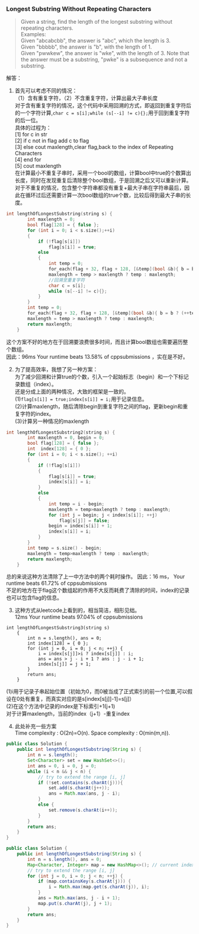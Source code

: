 
### Longest Substring Without Repeating Characters
>Given a string, find the length of the longest substring without repeating characters.     
Examples:     
Given "abcabcbb", the answer is "abc", which the length is 3.     
Given "bbbbb", the answer is "b", with the length of 1.       
Given "pwwkew", the answer is "wke", with the length of 3. Note that the answer must be a substring, "pwke" is a subsequence and not a substring.      

解答：
1. 首先可以考虑不同的情况：    
（1）含有重复字符，（2）不含重复字符，计算出最大子串长度          
对于含有重复字符的情况，这个代码中采用回溯的方式，即返回到重复字符后的一个字符计算,`char c = s[i];while (s[--i] != c){};`用于回到重复字符的后一位。       
具体的过程为：    
[1]  for c in str    
[2]  if c not in flag add c to flag    
[3]  else cout maxlength,clear flag,back to the index of Repeating Characters    
[4]  end for    
[5]  cout maxlength      
在计算最小不重复子串时，采用一个bool的数组，计算bool中true的个数算出长度，同时在发现重复后清除整个bool数组，于是回溯之后又可以重新计算。     
对于不重复的情况，包含整个字符串都没有重复+最大子串在字符串最后，因此在循环过后还需要计算一次bool数组的true个数，比较后得到最大子串的长度。     
```C++
int lengthOfLongestSubstring(string s) {
		int maxlength = 0;
		bool flag[128] = { false };
		for (int i = 0; i < s.size();++i)
		{
			if (!flag[s[i]])
				flag[s[i]] = true;
			else
			{
				int temp = 0;
				for_each(flag + 32, flag + 128, [&temp](bool &b){ b = b ? (++temp, false) : false; });
				maxlength = temp > maxlength ? temp : maxlength;
				//回溯至重复字符
				char c = s[i];
				while (s[--i] != c){};
			}
		}
		int temp = 0;
		for_each(flag + 32, flag + 128, [&temp](bool &b){ b = b ? (++temp, false) : false; });
		maxlength = temp > maxlength ? temp : maxlength;
		return maxlength;
	}
```
这个方案不好的地方在于回溯要浪费很多时间，而且计算bool数组也需要遍历整个数组。     
因此：96ms Your runtime beats 13.58% of cppsubmissions ，实在是不好。 
      
2. 为了提高效率，我想了另一种方案：   
为了减少回溯和计算true的个数，引入一个起始标志（begin）和一个下标记录数组（index）。      
还是分成上面的两种情况，大致的框架是一致的。      
(1)```flag[s[i]] = true;index[s[i]] = i;```用于记录信息。     
(2)计算maxlength，随后清除begin到重复字符之间的flag，更新begin和重复字符的index。     
(3)计算另一种情况的maxlength   
```C++
int lengthOfLongestSubstring2(string s) {
		int maxlength = 0, begin = 0;
		bool flag[128] = { false };
		int  index[128] = { 0 };
		for (int i = 0; i < s.size(); ++i)
		{
			if (!flag[s[i]])
			{
				flag[s[i]] = true;
				index[s[i]] = i;
			}
			else
			{
				int temp = i - begin;
				maxlength = temp>maxlength ? temp : maxlength;
				for (int j = begin; j < index[s[i]]; ++j)
					flag[s[j]] = false;
				begin = index[s[i]] + 1;
				index[s[i]] = i;
			}
		}
		int temp = s.size() - begin;
		maxlength = temp>maxlength ? temp : maxlength;
		return maxlength;
	}
```
总的来说这种方法清除了上一中方法中的两个耗时操作。
因此：16 ms， Your runtime beats  61.72% of cppsubmissions        
不足的地方在于flag这个数组起的作用不大反而耗费了清除的时间，index的记录也可以包含flag的信息。       

3. 这种方式从leetcode上看到的，相当简洁，相形见绌。   
12ms Your runtime beats 97.04% of cppsubmissions  
```
int lengthOfLongestSubstring3(string s)
	{
		int n = s.length(), ans = 0;
		int index[128] = { 0 };
		for (int j = 0, i = 0; j < n; ++j) {
			i = index[s[j]]>i ? index[s[j]] : i;
			ans = ans > j - i + 1 ? ans : j - i + 1;
			index[s[j]] = j + 1;
		}
		return ans;
	}
```       
(1)i用于记录子串起始位置（初始为0，而0被当成了正式索引的前一个位置,可以假设在0处有重复，而真实对应的是s[index[s[j]]-1]=s[j]）          
(2)在这个方法中记录的index是下标索引+1(j+1)    
对于计算maxlength，当前的index（j+1）-重复index        

4. 此处补充一些方案   
Time complexity : O(2n)=O(n).
Space complexity : O(min(m,n)). 
```java
public class Solution {
    public int lengthOfLongestSubstring(String s) {
        int n = s.length();
        Set<Character> set = new HashSet<>();
        int ans = 0, i = 0, j = 0;
        while (i < n && j < n) {
            // try to extend the range [i, j]
            if (!set.contains(s.charAt(j))){
                set.add(s.charAt(j++));
                ans = Math.max(ans, j - i);
            }
            else {
                set.remove(s.charAt(i++));
            }
        }
        return ans;
    }
}
```
```java
public class Solution {
    public int lengthOfLongestSubstring(String s) {
        int n = s.length(), ans = 0;
        Map<Character, Integer> map = new HashMap<>(); // current index of character
        // try to extend the range [i, j]
        for (int j = 0, i = 0; j < n; ++j) {
            if (map.containsKey(s.charAt(j))) {
                i = Math.max(map.get(s.charAt(j)), i);
            }
            ans = Math.max(ans, j - i + 1);
            map.put(s.charAt(j), j + 1);
        }
        return ans;
    }
}
```

